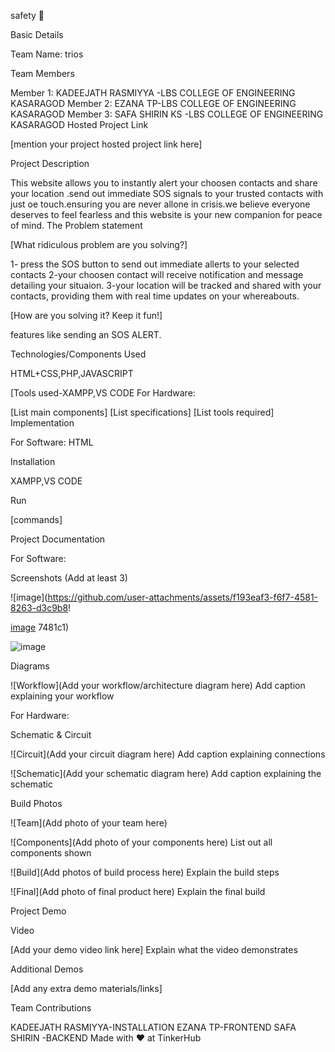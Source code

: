 safety 🎯

Basic Details

Team Name: trios

Team Members

Member 1: KADEEJATH RASMIYYA  -LBS COLLEGE OF ENGINEERING KASARAGOD
Member 2: EZANA TP-LBS COLLEGE OF ENGINEERING KASARAGOD
Member 3: SAFA SHIRIN KS -LBS COLLEGE OF ENGINEERING KASARAGOD
Hosted Project Link

[mention your project hosted project link here]

Project Description

This website allows you to instantly alert your choosen contacts and share your location .send out immediate SOS signals to your trusted contacts with just oe touch.ensuring you are never allone in crisis.we believe everyone deserves to feel fearless and this website is your new companion for peace of mind.
The Problem statement

[What ridiculous problem are you solving?]

1- press the SOS button to send out immediate allerts to your selected contacts 
2-your choosen contact will receive notification and message detailing your situaion.
3-your location will be tracked and shared with your contacts, providing them with real time updates on your whereabouts.

[How are you solving it? Keep it fun!]

features like sending an SOS ALERT.

Technologies/Components Used

HTML+CSS,PHP,JAVASCRIPT

[Tools used-XAMPP,VS CODE
For Hardware:

[List main components]
[List specifications]
[List tools required]
Implementation

For Software:
HTML

Installation

XAMPP,VS CODE

Run

[commands]

Project Documentation

For Software:

Screenshots (Add at least 3)


![image](https://github.com/user-attachments/assets/f193eaf3-f6f7-4581-8263-d3c9b8!

[image](https://github.com/user-attachments/assets/0ecb42d9-4e8a-4799-98c4-25c03248ea5a)
7481c1)

![image](https://github.com/user-attachments/assets/23d2ee2b-370c-4706-8ca3-196c13342f89)


Diagrams

![Workflow](Add your workflow/architecture diagram here) Add caption explaining your workflow

For Hardware:

Schematic & Circuit

![Circuit](Add your circuit diagram here) Add caption explaining connections

![Schematic](Add your schematic diagram here) Add caption explaining the schematic

Build Photos

![Team](Add photo of your team here)

![Components](Add photo of your components here) List out all components shown

![Build](Add photos of build process here) Explain the build steps

![Final](Add photo of final product here) Explain the final build

Project Demo

Video

[Add your demo video link here] Explain what the video demonstrates

Additional Demos

[Add any extra demo materials/links]

Team Contributions

KADEEJATH RASMIYYA-INSTALLATION 
EZANA TP-FRONTEND
SAFA SHIRIN -BACKEND
Made with ❤️ at TinkerHub
